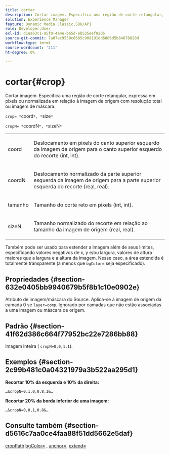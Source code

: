 ```yaml
---
title: cortar
description: Cortar imagem. Especifica uma região de corte retangular, expressa em pixels ou normalizada em relação à imagem de origem com resolução total ou imagem de máscara.
solution: Experience Manager
feature: Dynamic Media Classic,SDK/API
role: Developer,User
exl-id: d1ea63c1-95f0-4a4e-b65d-eb535eef0205
source-git-commit: 7a07ec9550c0685c908191dd6806d5b84678820d
workflow-type: tm+mt
source-wordcount: '211'
ht-degree: 0%

---
```


# cortar{#crop}

Cortar imagem. Especifica uma região de corte retangular, expressa em pixels ou normalizada em relação à imagem de origem com resolução total ou imagem de máscara.

`crop= *`coord`*, *`size`*`

`cropN= *`coordN`*, *`sizeN`*`

<table id="simpletable_472A9AD67AA64419B0877B0535F8B14A"> 
 <tr class="strow"> 
  <td class="stentry"> <p><span class="codeph"> <span class="varname"> coord</span></span> </p> </td> 
  <td class="stentry"> <p>Deslocamento em pixels do canto superior esquerdo da imagem de origem para o canto superior esquerdo do recorte (int, int). </p></td> 
 </tr> 
 <tr class="strow"> 
  <td class="stentry"> <p><span class="codeph"> <span class="varname"> coordN</span></span> </p> </td> 
  <td class="stentry"> <p>Deslocamento normalizado da parte superior esquerda da imagem de origem para a parte superior esquerda do recorte (real, real). </p></td> 
 </tr> 
 <tr class="strow"> 
  <td class="stentry"> <p><span class="codeph"> <span class="varname"> tamanho</span></span> </p></td> 
  <td class="stentry"> <p>Tamanho do corte reto em pixels (int, int). </p></td> 
 </tr> 
 <tr class="strow"> 
  <td class="stentry"> <p><span class="codeph"> <span class="varname"> sizeN</span></span> </p></td> 
  <td class="stentry"> <p>Tamanho normalizado do recorte em relação ao tamanho da imagem de origem (real, real). </p></td> 
 </tr> 
</table>

Também pode ser usado para estender a imagem além de seus limites, especificando valores negativos de x, y e/ou largura, valores de altura maiores que a largura e a altura da imagem. Nesse caso, a área estendida é totalmente transparente (a menos que `bgColor=` seja especificado).

## Propriedades {#section-632e0405bb9940679b5f8b1c10e0902e}

Atributo de imagem/máscara do Source. Aplica-se à imagem de origem da camada 0 se `layer=comp`. Ignorado por camadas que não estão associadas a uma imagem ou máscara de origem.

## Padrão {#section-41f62d386c664f77952bc22e7286bb88}

Imagem inteira ( `cropN=0,0,1,1`).

## Exemplos {#section-2c99b481c0a04321979a3b522aa295d1}

**Recortar 10% da esquerda e 10% da direita:**

`…&cropN=0.1,0,0.8,1&…`

**Recortar 20% da borda inferior de uma imagem:**

`…&cropN=0,0,1,0.8&…`

## Consulte também {#section-d5616c7aa0ce4faa88f51dd5662e5daf}

[cropPath](/help/aem-is-ir-api/is-api/http-ref/image-serving-api-ref/c-http-protocol-reference/c-command-reference/r-croppath.md) [bgColor=](../../../../../is-api/http-ref/image-serving-api-ref/c-http-protocol-reference/c-command-reference/r-bgcolor.md#reference-441371ba4ef54fe781887c5ae448f6ab) , [anchor=](../../../../../is-api/http-ref/image-serving-api-ref/c-http-protocol-reference/c-command-reference/r-anchor.md#reference-6661e548ab284b82828d8d94c8ddeb7c), [extend=](../../../../../is-api/http-ref/image-serving-api-ref/c-http-protocol-reference/c-command-reference/r-extend.md#reference-7e9156beb285459d830e2d56782a74ac)
